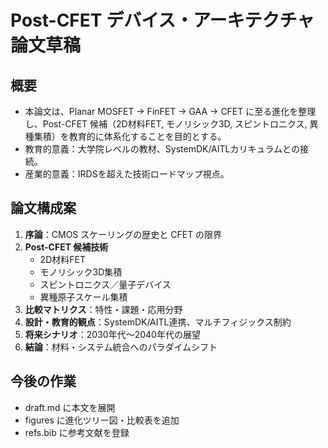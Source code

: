 # Post-CFET デバイス・アーキテクチャ 論文草稿

## 概要
- 本論文は、Planar MOSFET → FinFET → GAA → CFET に至る進化を整理し、Post-CFET 候補（2D材料FET, モノリシック3D, スピントロニクス, 異種集積）を教育的に体系化することを目的とする。
- 教育的意義：大学院レベルの教材、SystemDK/AITLカリキュラムとの接続。
- 産業的意義：IRDSを超えた技術ロードマップ視点。

## 論文構成案
1. **序論**：CMOS スケーリングの歴史と CFET の限界
2. **Post-CFET 候補技術**
   - 2D材料FET
   - モノリシック3D集積
   - スピントロニクス／量子デバイス
   - 異種原子スケール集積
3. **比較マトリクス**：特性・課題・応用分野
4. **設計・教育的観点**：SystemDK/AITL連携、マルチフィジックス制約
5. **将来シナリオ**：2030年代〜2040年代の展望
6. **結論**：材料・システム統合へのパラダイムシフト

## 今後の作業
- draft.md に本文を展開
- figures に進化ツリー図・比較表を追加
- refs.bib に参考文献を登録
